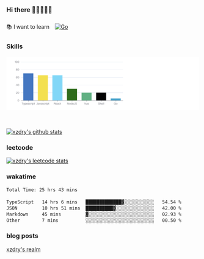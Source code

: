 ### Hi there 👋👋👋👋👋

 :books: I want to learn <a href="https://go.dev/" target="_blank"><img style="margin: 10px" src="https://profilinator.rishav.dev/skills-assets/go-original.svg" alt="Go" height="50" /></a>  

### Skills
![](img/2022-09-05-22-04-20.png)

<br />

[![xzdry's github stats](https://github-readme-stats.vercel.app/api?username=xzdry&count_private=true&show_icons=true&theme=vue)](https://github.com/xzdry)

### leetcode
[![xzdry's leetcode stats](https://leetcard.jacoblin.cool/xzdry-2?theme=light&font=Anek%20Kannada&site=cn)](https://leetcode.cn/u/xzdry-2/)

### wakatime
<!--START_SECTION:waka-->

```text
Total Time: 25 hrs 43 mins

TypeScript   14 hrs 6 mins   █████████████▓░░░░░░░░░░░   54.54 %
JSON         10 hrs 51 mins  ██████████▓░░░░░░░░░░░░░░   42.00 %
Markdown     45 mins         ▓░░░░░░░░░░░░░░░░░░░░░░░░   02.93 %
Other        7 mins          ░░░░░░░░░░░░░░░░░░░░░░░░░   00.50 %
```

<!--END_SECTION:waka-->

### blog posts
[xzdry's realm](https://www.justdry.net/)
